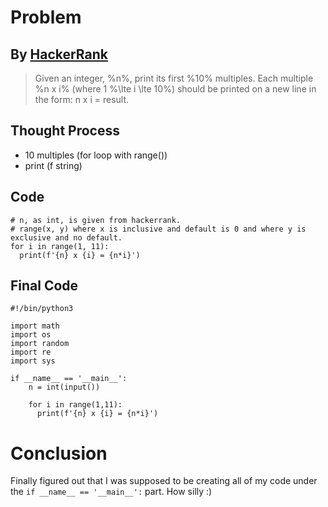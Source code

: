 # Problem
## By [HackerRank](www.hackerrank.com)

> Given an integer, %n%, print its first %10% multiples. Each multiple %n x i% (where 1 %\lte i \lte 10%) should be printed on a new line in the form: n x i = result.

## Thought Process

* 10 multiples (for loop with range())
* print (f string)

## Code

```
# n, as int, is given from hackerrank.
# range(x, y) where x is inclusive and default is 0 and where y is exclusive and no default.
for i in range(1, 11):
  print(f'{n} x {i} = {n*i}')
```

## Final Code

```
#!/bin/python3

import math
import os
import random
import re
import sys

if __name__ == '__main__':
    n = int(input())
    
    for i in range(1,11):
      print(f'{n} x {i} = {n*i}')
```

# Conclusion
Finally figured out that I was supposed to be creating all of my code under the `if __name__ == '__main__':` part. How silly :)
